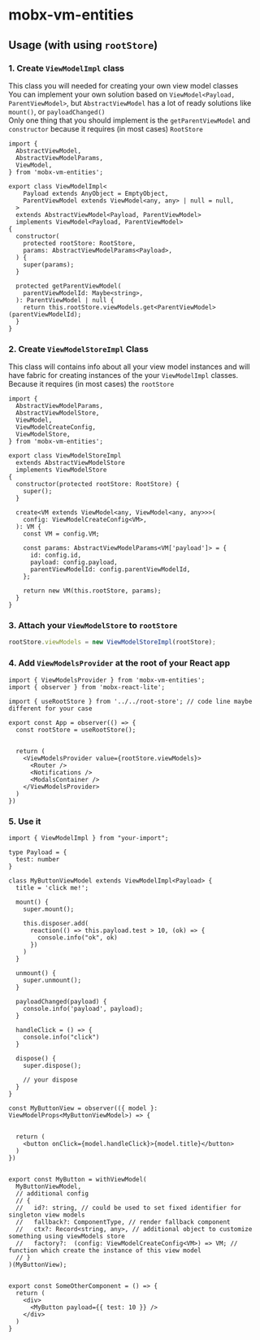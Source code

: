 # mobx-vm-entities  

## Usage (with using `rootStore`)  


### 1. Create `ViewModelImpl` class  

This class you will needed for creating your own view model classes  
You can implement your own solution based on `ViewModel<Payload, ParentViewModel>`, but `AbstractViewModel` has a lot of ready solutions like `mount()`, or `payloadChanged()`  
Only one thing that you should implement is the `getParentViewModel` and `constructor` because it requires (in most cases) `RootStore`  


```tsx  
import {
  AbstractViewModel,
  AbstractViewModelParams,
  ViewModel,
} from 'mobx-vm-entities';

export class ViewModelImpl<
    Payload extends AnyObject = EmptyObject,
    ParentViewModel extends ViewModel<any, any> | null = null,
  >
  extends AbstractViewModel<Payload, ParentViewModel>
  implements ViewModel<Payload, ParentViewModel>
{
  constructor(
    protected rootStore: RootStore,
    params: AbstractViewModelParams<Payload>,
  ) {
    super(params);
  }

  protected getParentViewModel(
    parentViewModelId: Maybe<string>,
  ): ParentViewModel | null {
    return this.rootStore.viewModels.get<ParentViewModel>(parentViewModelId);
  }
}

```

### 2. Create `ViewModelStoreImpl` Class  

This class will contains info about all your view model instances and will have fabric for creating instances of the your `ViewModelImpl` classes.  
Because it requires (in most cases) the `rootStore`  

```tsx  
import {
  AbstractViewModelParams,
  AbstractViewModelStore,
  ViewModel,
  ViewModelCreateConfig,
  ViewModelStore,
} from 'mobx-vm-entities';

export class ViewModelStoreImpl
  extends AbstractViewModelStore
  implements ViewModelStore
{
  constructor(protected rootStore: RootStore) {
    super();
  }

  create<VM extends ViewModel<any, ViewModel<any, any>>>(
    config: ViewModelCreateConfig<VM>,
  ): VM {
    const VM = config.VM;

    const params: AbstractViewModelParams<VM['payload']> = {
      id: config.id,
      payload: config.payload,
      parentViewModelId: config.parentViewModelId,
    };

    return new VM(this.rootStore, params);
  }
}

```  

### 3. Attach your `ViewModelStore` to `rootStore`  

```ts
rootStore.viewModels = new ViewModelStoreImpl(rootStore);
```

### 4. Add `ViewModelsProvider` at the root of your React app  


```tsx
import { ViewModelsProvider } from 'mobx-vm-entities';
import { observer } from 'mobx-react-lite';

import { useRootStore } from '../../root-store'; // code line maybe different for your case

export const App = observer(() => {
  const rootStore = useRootStore();


  return (
    <ViewModelsProvider value={rootStore.viewModels}>
      <Router />
      <Notifications />
      <ModalsContainer />
    </ViewModelsProvider>
  )
})
```


### 5. Use it  

```tsx
import { ViewModelImpl } from "your-import";

type Payload = {
  test: number
}

class MyButtonViewModel extends ViewModelImpl<Payload> {
  title = 'click me!';

  mount() {
    super.mount();

    this.disposer.add(
      reaction(() => this.payload.test > 10, (ok) => {
        console.info("ok", ok)
      })
    )
  }

  unmount() {
    super.unmount();
  }

  payloadChanged(payload) {
    console.info('payload', payload);
  }

  handleClick = () => {
    console.info("click")
  }

  dispose() {
    super.dispose();

    // your dispose
  }
}

const MyButtonView = observer(({ model }: ViewModelProps<MyButtonViewModel>) => {


  return (
    <button onClick={model.handleClick}>{model.title}</button>
  )
})


export const MyButton = withViewModel(
  MyButtonViewModel,
  // additional config
  // {
  //   id?: string, // could be used to set fixed identifier for singleton view models  
  //   fallback?: ComponentType, // render fallback component  
  //   ctx?: Record<string, any>, // additional object to customize something using viewModels store  
  //   factory?:  (config: ViewModelCreateConfig<VM>) => VM; // function which create the instance of this view model  
  // }
)(MyButtonView);


export const SomeOtherComponent = () => {
  return (
    <div>
      <MyButton payload={{ test: 10 }} />
    </div>
  )
}

```








